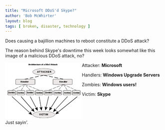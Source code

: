 ```yaml
---
title: "Microsoft DDoS'd Skype?"
author: 'Bob McWhirter'
layout: blog
tags: [ broken, disaster, technology ]
---
```

Does causing a bajillion machines to reboot constitute a DDoS attack?

The reason behind Skype's downtime this week looks somewhat like this image of a malicious DDoS attack, no?

<img width="246" height="184" align="left" title="ddos_attack.gif" id="image293" alt="ddos_attack.gif" src="/blog/assets/ddos_attack.gif"/>Attacker: <strong>Microsoft</strong>

Handlers: <strong>Windows Upgrade Servers</strong>

Zombies: <strong>Windows users!</strong>

Victim: <strong>Skype</strong>
<p style="clear: both">Just sayin'.</p>
